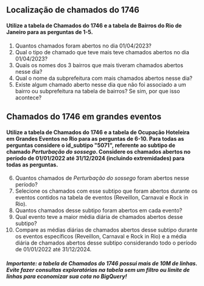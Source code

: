 ## Localização de chamados do 1746
#### Utilize a tabela de Chamados do 1746 e a tabela de Bairros do Rio de Janeiro para as perguntas de 1-5.

1. Quantos chamados foram abertos no dia 01/04/2023?
2. Qual o tipo de chamado que teve mais teve chamados abertos no dia 01/04/2023?
3. Quais os nomes dos 3 bairros que mais tiveram chamados abertos nesse dia?
4. Qual o nome da subprefeitura com mais chamados abertos nesse dia?
5. Existe algum chamado aberto nesse dia que não foi associado a um bairro ou subprefeitura na tabela de bairros? Se sim, por que isso acontece?


## Chamados do 1746 em grandes eventos
#### Utilize a tabela de Chamados do 1746 e a tabela de Ocupação Hoteleira em Grandes Eventos no Rio para as perguntas de 6-10. Para todas as perguntas considere o id_subtipo "5071", referente ao subtipo de chamado _Perturbação do sossego_. Considere os chamados abertos no período de 01/01/2022 até 31/12/2024 (incluindo extremidades) para todas as perguntas.

6. Quantos chamados de _Perturbação do sossego_ foram abertos nesse período?
7. Selecione os chamados com esse subtipo que foram abertos durante os eventos contidos na tabela de eventos (Reveillon, Carnaval e Rock in Rio).
8. Quantos chamados desse subtipo foram abertos em cada evento?
9. Qual evento teve a maior média diária de chamados abertos desse subtipo?
10. Compare as médias diárias de chamados abertos desse subtipo durante os eventos específicos (Reveillon, Carnaval e Rock in Rio) e a média diária de chamados abertos desse subtipo considerando todo o período de 01/01/2022 até 31/12/2024.

##### Importante: a tabela de Chamados do 1746 possui mais de 10M de linhas. Evite fazer consultas exploratórias na tabela sem um filtro ou limite de linhas para economizar sua cota no BigQuery!
